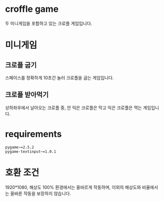 # croffle game
두 미니게임을 포함하고 있는 크로플 게임입니다.
# 미니게임
## 크로플 굽기
스페이스를 정확하게 10초간 눌러 크로플을 굽는 게임입니다.
## 크로플 받아먹기
상하좌우에서 날아오는 크로플 중, 안 익은 크로플은 막고 익은 크로플은 먹는 게임입니다.
# requirements
```
pygame~=2.5.2
pygame-textinput~=1.0.1
```
# 호환 조건
1920*1080, 해상도 100% 환경에서는 올바르게 작동하며,
이외의 해상도와 비율에서는 올바른 작동을 보장하지 않습니다.
